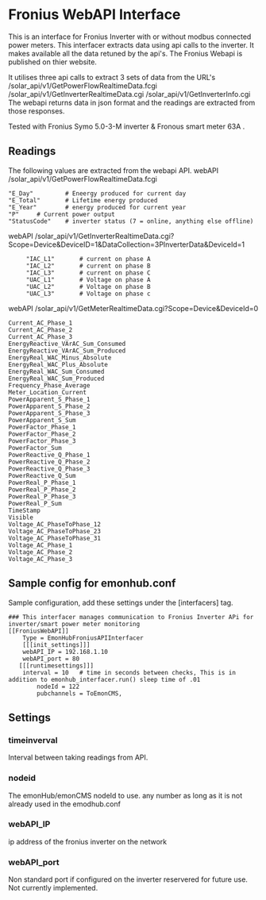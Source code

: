 # Fronius WebAPI Interface #

This is an interface for Fronius Inverter with or without modbus connected power meters.
This interfacer extracts data using api calls to the inverter. It makes available all the data retuned by the api's.
The Fronius Webapi is published on thier website.

It utilises three api calls to extract 3 sets of data
from the URL's  /solar_api/v1/GetPowerFlowRealtimeData.fcgi
                /solar_api/v1/GetInverterRealtimeData.cgi
                /solar_api/v1/GetInverterInfo.cgi
The webapi returns data in json format and the readings are extracted from those responses.

Tested with Fronius Symo 5.0-3-M inverter & Fronous smart meter 63A .

## Readings ##

The following values are extracted from the webapi API.
webAPI		/solar_api/v1/GetPowerFlowRealtimeData.fcgi

	"E_Day"   		# Eneergy produced for current day
	"E_Total" 		# Lifetime energy produced
	"E_Year" 		# energy produced for current year
	"P"		# Current power output
	"StatusCode"	# inverter status (7 = online, anything else offline)
	 
webAPI		/solar_api/v1/GetInverterRealtimeData.cgi?Scope=Device&DeviceID=1&DataCollection=3PInverterData&DeviceId=1

         "IAC_L1" 		# current on phase A
         "IAC_L2" 		# current on phase B
         "IAC_L3" 		# current on phase C
         "UAC_L1" 		# Voltage on phase A
         "UAC_L2" 		# Voltage on phase B
         "UAC_L3" 		# Voltage on phase c
	 
webAPI	/solar_api/v1/GetMeterRealtimeData.cgi?Scope=Device&DeviceId=0

	Current_AC_Phase_1
	Current_AC_Phase_2
	Current_AC_Phase_3
	EnergyReactive_VArAC_Sum_Consumed
	EnergyReactive_VArAC_Sum_Produced
	EnergyReal_WAC_Minus_Absolute
	EnergyReal_WAC_Plus_Absolute
	EnergyReal_WAC_Sum_Consumed
	EnergyReal_WAC_Sum_Produced
	Frequency_Phase_Average
	Meter_Location_Current
	PowerApparent_S_Phase_1
	PowerApparent_S_Phase_2
	PowerApparent_S_Phase_3
	PowerApparent_S_Sum
	PowerFactor_Phase_1
	PowerFactor_Phase_2
	PowerFactor_Phase_3
	PowerFactor_Sum
	PowerReactive_Q_Phase_1
	PowerReactive_Q_Phase_2
	PowerReactive_Q_Phase_3
	PowerReactive_Q_Sum
	PowerReal_P_Phase_1
	PowerReal_P_Phase_2
	PowerReal_P_Phase_3
	PowerReal_P_Sum
	TimeStamp
	Visible
	Voltage_AC_PhaseToPhase_12
	Voltage_AC_PhaseToPhase_23
	Voltage_AC_PhaseToPhase_31
	Voltage_AC_Phase_1
	Voltage_AC_Phase_2
	Voltage_AC_Phase_3


## Sample config for emonhub.conf ##

Sample configuration, add these settings under the [interfacers] tag.   

```
### This interfacer manages communication to Fronius Inverter APi for inverter/smart power meter monitoring
[[FroniusWebAPI]]
    Type = EmonHubFroniusAPIInterfacer
    [[[init_settings]]]
	webAPI_IP = 192.168.1.10
	webAPI_port = 80
   [[[runtimesettings]]]
	interval = 10   # time in seconds between checks, This is in addition to emonhub_interfacer.run() sleep time of .01
        nodeId = 122
        pubchannels = ToEmonCMS,

```

## Settings ##

### timeinverval ###
Interval between taking readings from API.  

### nodeid ###
The emonHub/emonCMS nodeId to use. any number as long as it is not already used in the emodhub.conf

### webAPI_IP ###
ip address of the fronius inverter on the network

### webAPI_port ###
Non standard port if configured on the inverter reservered for future use. Not currently implemented. 
